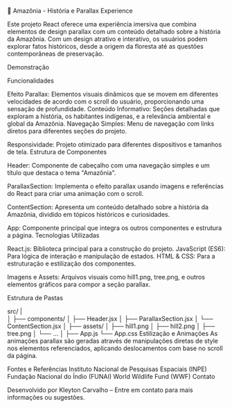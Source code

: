📘 Amazônia - História e Parallax Experience
  
Este projeto React oferece uma experiência imersiva que combina elementos de design parallax com um conteúdo detalhado sobre a história da Amazônia. Com um design atrativo e interativo, os usuários podem explorar fatos históricos, desde a origem da floresta até as questões contemporâneas de preservação.

Demonstração

Funcionalidades

Efeito Parallax: Elementos visuais dinâmicos que se movem em diferentes velocidades de acordo com o scroll do usuário, proporcionando uma sensação de profundidade.
Conteúdo Informativo: Seções detalhadas que exploram a história, os habitantes indígenas, e a relevância ambiental e global da Amazônia.
Navegação Simples: Menu de navegação com links diretos para diferentes seções do projeto.

Responsividade: Projeto otimizado para diferentes dispositivos e tamanhos de tela.
Estrutura de Componentes

Header: Componente de cabeçalho com uma navegação simples e um título que destaca o tema "Amazônia".

ParallaxSection: Implementa o efeito parallax usando imagens e referências do React para criar uma animação com o scroll.

ContentSection: Apresenta um conteúdo detalhado sobre a história da Amazônia, dividido em tópicos históricos e curiosidades.

App: Componente principal que integra os outros componentes e estrutura a página.
Tecnologias Utilizadas

React.js: Biblioteca principal para a construção do projeto.
JavaScript (ES6): Para lógica de interação e manipulação de estados.
HTML & CSS: Para a estruturação e estilização dos componentes.

Imagens e Assets: Arquivos visuais como hill1.png, tree.png, e outros elementos gráficos para compor a seção parallax.

Estrutura de Pastas


src/
|   
│
├── components/
│   ├── Header.jsx
│   ├── ParallaxSection.jsx
│   └── ContentSection.jsx
│
├── assets/
│   ├── hill1.png
│   ├── hill2.png
│   ├── tree.png
│   └── ...
│
├── App.js
└── App.css
Estilização e Animações
As animações parallax são geradas através de manipulações diretas de style nos elementos referenciados, aplicando deslocamentos com base no scroll da página.

Fontes e Referências
Instituto Nacional de Pesquisas Espaciais (INPE)
Fundação Nacional do Índio (FUNAI)
World Wildlife Fund (WWF)
Contato

Desenvolvido por Kleyton Carvalho – Entre em contato para mais informações ou sugestões.
